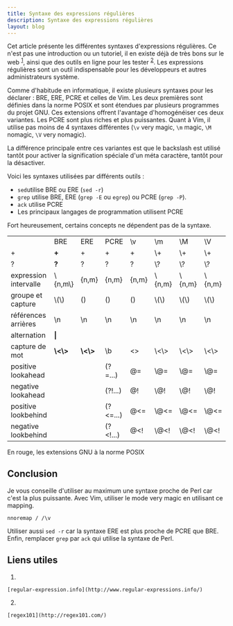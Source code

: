```yaml
---
title: Syntaxe des expressions régulières
description: Syntaxe des expressions régulières
layout: blog
---
```

Cet article présente les différentes syntaxes d'expressions régulières. Ce n'est pas une
introduction ou un tutoriel, il en existe déjà de très bons sur le web <sup>[1](#cite1)</sup>, ainsi
que des outils en ligne pour les tester <sup>[2](#cite2)</sup>. Les expressions régulières sont un
outil indispensable pour les développeurs et autres administrateurs système.

Comme d'habitude en informatique, il existe plusieurs syntaxes pour les déclarer : BRE, ERE, PCRE et
celles de Vim. Les deux premières sont définies dans la norme POSIX et sont étendues par plusieurs
programmes du projet GNU. Ces extensions offrent l'avantage d'homogénéiser ces deux variantes. Les
PCRE sont plus riches et plus puissantes. Quant à Vim, il utilise pas moins de 4 syntaxes
différentes (`\v` very magic, `\m` magic, `\M` nomagic, `\V` very nomagic).

La différence principale entre ces variantes est que le backslash est utilisé tantôt pour activer la
signification spéciale d'un méta caractère, tantôt pour la désactiver.

Voici les syntaxes utilisées par différents outils :

-   `sed`utilise BRE ou ERE (`sed -r`)
-   `grep` utilise BRE, ERE (`grep -E` ou `egrep`) ou PCRE (`grep -P`).
-   `ack` utilise PCRE
-   Les principaux langages de programmation utilisent PCRE

Fort heureusement, certains concepts ne dépendent pas de la syntaxe.

|                       |                  |                  |             |          |              |              |              |
|-----------------------|------------------|------------------|-------------|----------|--------------|--------------|--------------|
|                       | BRE              | ERE              | PCRE        | \\v      | \\m          | \\M          | \\V          |
| +                     | **+**            | +                | +           | +        | \\+          | \\+          | \\+          |
| ?                     | **?**            | ?                | ?           | ?        | \\?          | \\?          | \\?          |
| expression intervalle | \\{n,m\\}        | {n,m}            | {n,m}       | {n,m}    | \\{n,m}      | \\{n,m}      | \\{n,m}      |
| groupe et capture     | \\(\\)           | ()               | ()          | ()       | \\(\\)       | \\(\\)       | \\(\\)       |
| références arrières   | \\n              | \\n              | \\n         | \\n      | \\n          | \\n          | \\n          |
| alternation           | **\\|**          | |                | |           | |        | \\|          | \\|          | \\|          |
| capture de mot        | **\\<\\>** | **\\<\\>** | \\b         | <> | \\<\\> | \\<\\> | \\<\\> |
| positive lookahead    |                  |                  | (?=...)     | @=       | \\@=         | \\@=         | \\@=         |
| negative lookahead    |                  |                  | (?!...)     | @!       | \\@!         | \\@!         | \\@!         |
| positive lookbehind   |                  |                  | (?<=...) | @<=   | \\@<=     | \\@<=     | \\@<=     |
| negative lookbehind   |                  |                  | (?<!...) | @<!   | \\@<!     | \\@<!     | \\@<!     |

En rouge, les extensions GNU à la norme POSIX

## Conclusion

Je vous conseille d'utiliser au maximum une syntaxe proche de Perl car c'est la plus puissante. Avec
Vim, utiliser le mode very magic en utilisant ce mapping.

```
nnoremap / /\v
```

Utiliser aussi `sed -r` car la syntaxe ERE est plus proche de PCRE que BRE. Enfin, remplacer `grep`
par `ack` qui utilise la syntaxe de Perl.

## Liens utiles

1.  

    [regular-expression.info](http://www.regular-expressions.info/)
2.  

    [regex101](http://regex101.com/)

